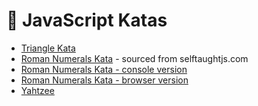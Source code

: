 🌟 JavaScript Katas
====================

* [Triangle Kata]
* [Roman Numerals Kata] - sourced from selftaughtjs.com
* [Roman Numerals Kata - console version]
* [Roman Numerals Kata - browser version]
* [Yahtzee]

[Triangle Kata]: https://github.com/heatherdesigns/js-katas/blob/master/triangle.js

[Roman Numerals Kata]: https://github.com/heatherdesigns/js-katas/blob/master/roman_numerals.js

[Roman Numerals Kata - console version]: https://github.com/heatherdesigns/js-katas/blob/master/roman_numerals_v2.js

[Roman Numerals Kata - browser version]: https://github.com/heatherdesigns/js-katas/tree/master/Roman%20Numeral%20Converter

[Yahtzee]: https://github.com/heatherdesigns/js-katas/blob/master/yahtzee.js
